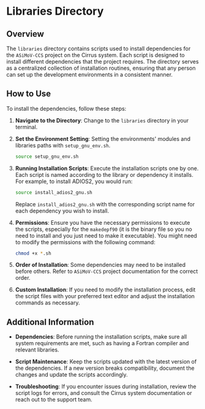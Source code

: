 # Libraries Directory

## Overview

The `libraries` directory contains scripts used to install dependencies for the `ASiMoV-CCS` project on the Cirrus system. Each script is designed to install different dependencies that the project requires. The directory serves as a centralized collection of installation routines, ensuring that any person can set up the development environments in a consistent manner.

## How to Use

To install the dependencies, follow these steps:

1. **Navigate to the Directory**: Change to the `libraries` directory in your terminal.

2. **Set the Environment Setting**: Setting the environments' modules and libraries paths with `setup_gnu_env.sh`. 
    ```sh
    source setup_gnu_env.sh
    ```

3. **Running Installation Scripts**: Execute the installation scripts one by one. Each script is named according to the library or dependency it installs. For example, to install ADIOS2, you would run:
   ```sh
   source install_adios2_gnu.sh
   ```
   Replace `install_adios2_gnu.sh` with the corresponding script name for each dependency you wish to install.

4. **Permissions**: Ensure you have the necessary permissions to execute the scripts, especially for the `makedepf90` (it is the binary file so you no need to install and you just need to make it executable). You might need to modify the permissions with the following command:
   ```sh
   chmod +x *.sh
   ```

5. **Order of Installation**: Some dependencies may need to be installed before others. Refer to `ASiMoV-CCS` project documentation for the correct order.

6. **Custom Installation**: If you need to modify the installation process, edit the script files with your preferred text editor and adjust the installation commands as necessary.

## Additional Information

- **Dependencies**: Before running the installation scripts, make sure all system requirements are met, such as having a Fortran compiler and relevant libraries.

- **Script Maintenance**: Keep the scripts updated with the latest version of the dependencies. If a new version breaks compatibility, document the changes and update the scripts accordingly.

- **Troubleshooting**: If you encounter issues during installation, review the script logs for errors, and consult the Cirrus system documentation or reach out to the support team.
